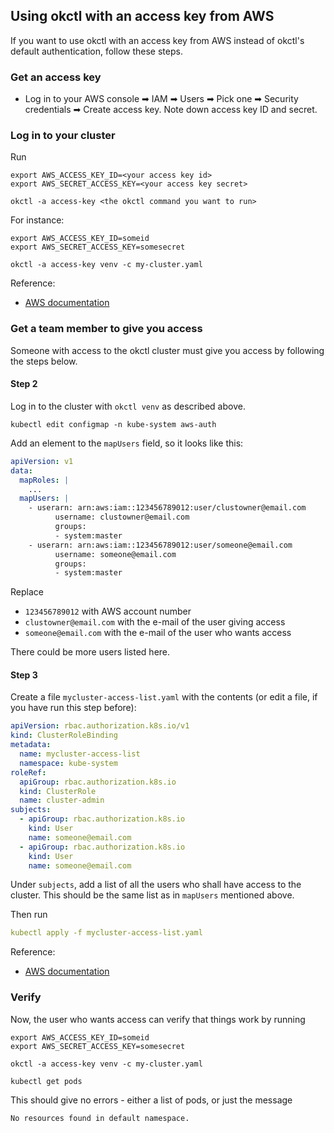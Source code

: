 ## Using okctl with an access key from AWS

If you want to use okctl with an access key from AWS instead of okctl's default authentication, follow these steps.

### Get an access key

* Log in to your AWS console ➡ IAM ➡ Users ➡ Pick one ➡ Security credentials ➡ Create access key. Note down access key ID and secret.

### Log in to your cluster

Run

```shell
export AWS_ACCESS_KEY_ID=<your access key id>
export AWS_SECRET_ACCESS_KEY=<your access key secret>

okctl -a access-key <the okctl command you want to run> 
```

For instance:

```shell
export AWS_ACCESS_KEY_ID=someid
export AWS_SECRET_ACCESS_KEY=somesecret

okctl -a access-key venv -c my-cluster.yaml 
```

Reference:

* [AWS documentation](https://docs.aws.amazon.com/cli/latest/userguide/cli-configure-envvars.html)

### Get a team member to give you access

Someone with access to the okctl cluster must give you access by following the steps below.

#### Step 2

Log in to the cluster with `okctl venv` as described above.

```shell
kubectl edit configmap -n kube-system aws-auth
```

Add an element to the `mapUsers` field, so it looks like this:

```yaml
apiVersion: v1
data:
  mapRoles: |
    ...
  mapUsers: |
    - userarn: arn:aws:iam::123456789012:user/clustowner@email.com
          username: clustowner@email.com
          groups:
          - system:master
    - userarn: arn:aws:iam::123456789012:user/someone@email.com
          username: someone@email.com
          groups:
          - system:master
```

Replace

* `123456789012` with AWS account number
* `clustowner@email.com` with the e-mail of the user giving access 
* `someone@email.com` with the e-mail of the user who wants access 

There could be more users listed here.

#### Step 3

Create a file `mycluster-access-list.yaml` with the contents (or edit a file, if you have run this step before):

```yaml
apiVersion: rbac.authorization.k8s.io/v1
kind: ClusterRoleBinding
metadata:
  name: mycluster-access-list
  namespace: kube-system
roleRef:
  apiGroup: rbac.authorization.k8s.io
  kind: ClusterRole
  name: cluster-admin
subjects:
  - apiGroup: rbac.authorization.k8s.io
    kind: User
    name: someone@email.com
  - apiGroup: rbac.authorization.k8s.io
    kind: User
    name: someone@email.com

```

Under `subjects`, add a list of all the users who shall have access to the cluster. This should be the same list as in `mapUsers` mentioned above.

Then run

```yaml
kubectl apply -f mycluster-access-list.yaml
```

Reference:

* [AWS documentation](https://docs.aws.amazon.com/eks/latest/userguide/add-user-role.html)

### Verify

Now, the user who wants access can verify that things work by running

```shell
export AWS_ACCESS_KEY_ID=someid
export AWS_SECRET_ACCESS_KEY=somesecret

okctl -a access-key venv -c my-cluster.yaml

kubectl get pods
```

This should give no errors - either a list of pods, or just the message

```
No resources found in default namespace.
```
